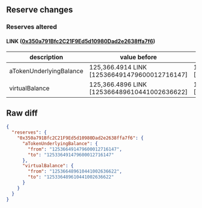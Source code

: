 ## Reserve changes

### Reserves altered

#### LINK ([0x350a791Bfc2C21F9Ed5d10980Dad2e2638ffa7f6](https://optimistic.etherscan.io/address/0x350a791Bfc2C21F9Ed5d10980Dad2e2638ffa7f6))

| description | value before | value after |
| --- | --- | --- |
| aTokenUnderlyingBalance | 125,366.4914 LINK [125366491479600012716147] | 125,336.4914 LINK [125336491479600012716147] |
| virtualBalance | 125,366.4896 LINK [125366489610441002636622] | 125,336.4896 LINK [125336489610441002636622] |


## Raw diff

```json
{
  "reserves": {
    "0x350a791Bfc2C21F9Ed5d10980Dad2e2638ffa7f6": {
      "aTokenUnderlyingBalance": {
        "from": "125366491479600012716147",
        "to": "125336491479600012716147"
      },
      "virtualBalance": {
        "from": "125366489610441002636622",
        "to": "125336489610441002636622"
      }
    }
  }
}
```